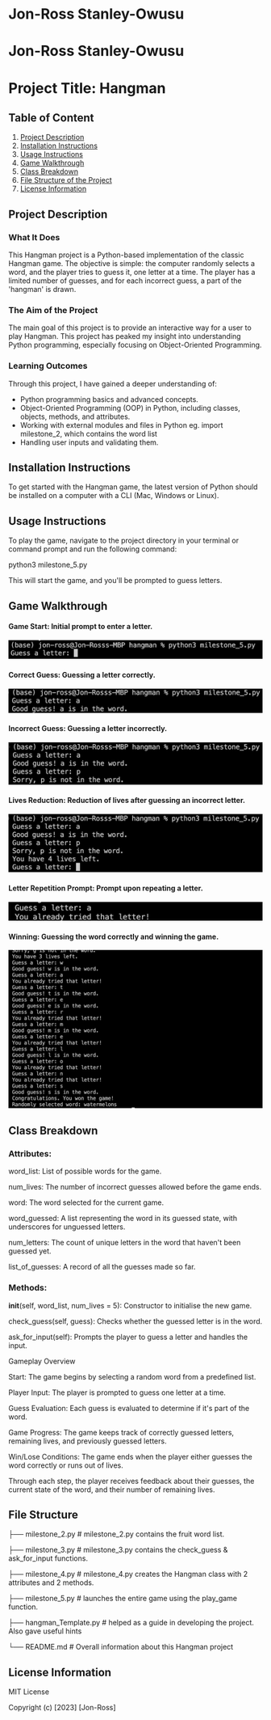 # Jon-Ross Stanley-Owusu
# Jon-Ross Stanley-Owusu

# Project Title: Hangman

## Table of Content

1. [Project Description](#project-description)
2. [Installation Instructions](#installation-instructions)
3. [Usage Instructions](#usage-instructions)
4. [Game Walkthrough](#game-walkthrough)
5. [Class Breakdown](#class-breakdown)
6. [File Structure of the Project](#file-structure-of-the-project)
7. [License Information](#license-information)

## Project Description

### What It Does

This Hangman project is a Python-based implementation of the classic Hangman game. The objective is simple: the computer randomly selects a word, and the player tries to guess it, one letter at a time. The player has a limited number of guesses, and for each incorrect guess, a part of the 'hangman' is drawn.

### The Aim of the Project

The main goal of this project is to provide an interactive way for a user to play Hangman. This project has peaked my insight into understanding Python programming, especially focusing on Object-Oriented Programming.

### Learning Outcomes

Through this project, I have gained a deeper understanding of:
- Python programming basics and advanced concepts.
- Object-Oriented Programming (OOP) in Python, including classes, objects, methods, and attributes.
- Working with external modules and files in Python eg. import milestone_2, which contains the word list
- Handling user inputs and validating them.

## Installation Instructions

To get started with the Hangman game, the latest version of Python should be installed on a computer with a CLI (Mac, Windows or Linux).

## Usage Instructions

To play the game, navigate to the project directory in your terminal or command prompt and run the following command:

python3 milestone_5.py

This will start the game, and you'll be prompted to guess letters.

## Game Walkthrough

#### **Game Start:** Initial prompt to enter a letter.

![Initial Prompt](screenshots/initial_prompt.png)

#### **Correct Guess:** Guessing a letter correctly.

![Correct Guess](screenshots/correct_guess.png)

#### **Incorrect Guess:** Guessing a letter incorrectly.

![Incorrect Guess](screenshots/incorrect_guess.png)

#### **Lives Reduction:** Reduction of lives after guessing an incorrect letter.

![Lives Reduction](screenshots/lives_reduction_post_incorrect_guess.png)

#### **Letter Repetition Prompt:** Prompt upon repeating a letter.

![Letter Repetition Prompt](screenshots/letter_repetition_prompt.png)

#### **Winning:** Guessing the word correctly and winning the game.

![Winning](screenshots/winning.png)

## Class Breakdown

### Attributes:

word_list: List of possible words for the game.

num_lives: The number of incorrect guesses allowed before the game ends.

word: The word selected for the current game.

word_guessed: A list representing the word in its guessed state, with underscores for unguessed letters.

num_letters: The count of unique letters in the word that haven't been guessed yet.

list_of_guesses: A record of all the guesses made so far.

### Methods:

__init__(self, word_list, num_lives = 5): Constructor to initialise the new game.

check_guess(self, guess): Checks whether the guessed letter is in the word.

ask_for_input(self): Prompts the player to guess a letter and handles the input.

Gameplay Overview

Start: The game begins by selecting a random word from a predefined list.

Player Input: The player is prompted to guess one letter at a time.

Guess Evaluation: Each guess is evaluated to determine if it's part of the word.

Game Progress: The game keeps track of correctly guessed letters, remaining lives, and previously guessed letters.

Win/Lose Conditions: The game ends when the player either guesses the word correctly or runs out of lives.

Through each step, the player receives feedback about their guesses, the current state of the word, and their number of remaining lives.

## File Structure

├── milestone_2.py          # milestone_2.py contains the fruit word list.

├── milestone_3.py          # milestone_3.py contains the check_guess & ask_for_input functions.

├── milestone_4.py          # milestone_4.py creates the Hangman class with 2 attributes and 2 methods.

├── milestone_5.py          # launches the entire game using the play_game function.

├── hangman_Template.py     # helped as a guide in developing the project. Also gave useful hints

└── README.md               # Overall information about this Hangman project


## License Information

MIT License

Copyright (c) [2023] [Jon-Ross]